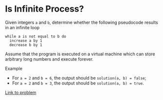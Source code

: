 # Is Infinite Process?

Given integers `a` and `b`, determine whether the following pseudocode results in an infinite loop

```
while a is not equal to b do
  increase a by 1
  decrease b by 1
```

Assume that the program is executed on a virtual machine which can store arbitrary long numbers and execute forever.

Example

* For `a = 2` and `b = 6`, the output should be `solution(a, b) = false`;
* For `a = 2` and `b = 3`, the output should be `solution(a, b) = true`.

[Link to problem](https://app.codesignal.com/arcade/code-arcade/at-the-crossroads/aFF9HDm2Rsti9j5kc)